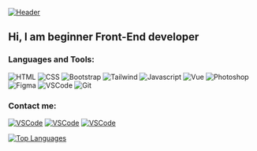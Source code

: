 [![Header](https://github.com/romavolosh/romavolosh/blob/main/assets/download.gif)](https://github.com/romavolosh)

## Hi, I am beginner Front-End developer

### Languages and Tools:

![HTML](https://img.shields.io/badge/-HTML-1f1f1f?style=for-the-badge&logo=html5&logoColor=orange)
![CSS](https://img.shields.io/badge/-CSS-1f1f1f?style=for-the-badge&logo=css3&logoColor=2862e9)
![Bootstrap](https://img.shields.io/badge/-Bootstrap-1f1f1f?style=for-the-badge&logo=bootstrap&logoColor=8411f6)
![Tailwind](https://img.shields.io/badge/-Tailwind-1f1f1f?style=for-the-badge&logo=tailwindcss&logoColor=38bdf8)
![Javascript](https://img.shields.io/badge/-JS-1f1f1f?style=for-the-badge&logo=javascript&logoColor=efd81d)
![Vue](https://img.shields.io/badge/-Vue-1f1f1f?style=for-the-badge&logo=vue.js&logoColor=42b883)
![Photoshop](https://img.shields.io/badge/-Photoshop-1f1f1f?style=for-the-badge&logo=adobephotoshop&logoColor=31a8ff)
![Figma](https://img.shields.io/badge/-Figma-1f1f1f?style=for-the-badge&logo=figma&logoColor=f24e1e)
![VSCode](https://img.shields.io/badge/-VSCode-1f1f1f?style=for-the-badge&logo=visualstudio&logoColor=0085d1)
![Git](https://img.shields.io/badge/-Git-1f1f1f?style=for-the-badge&logo=git&logoColor=e84e31)

### Contact me:
[![VSCode](https://img.shields.io/badge/-Gmail-1f1f1f?style=for-the-badge&logo=gmail&logoColor=ea4335)]()
[![VSCode](https://img.shields.io/badge/-Telegram-1f1f1f?style=for-the-badge&logo=telegram&logoColor=25a2e0)](https://t.me/RomaVolosh)
[![VSCode](https://img.shields.io/badge/-Instagram-1f1f1f?style=for-the-badge&logo=instagram&logoColor=b100be)](https://www.instagram.com/r.vlsh/)

<a href="https://github.com/romavolosh" align="left"><img src="https://github-readme-stats.vercel.app/api/top-langs/?username=romavolosh&langs_count=10&title_color=0891b2&text_color=ffffff&icon_color=0891b2&bg_color=1c1917&hide_border=true&locale=en&custom_title=Top%20%Languages" alt="Top Languages" /></a>
